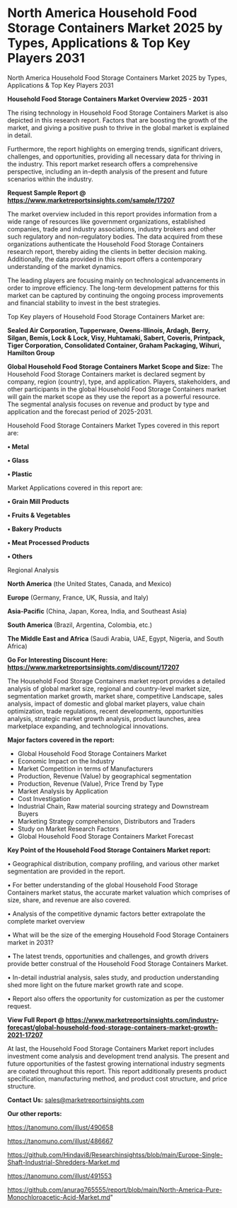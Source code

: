 # North America Household Food Storage Containers Market 2025 by Types, Applications & Top Key Players 2031
North America Household Food Storage Containers Market 2025 by Types, Applications & Top Key Players 2031

<Strong> Household Food Storage Containers Market Overview 2025 - 2031</strong>

The rising technology in Household Food Storage Containers Market is also depicted in this research report. Factors that are boosting the growth of the market, and giving a positive push to thrive in the global market is explained in detail.

Furthermore, the report highlights on emerging trends, significant drivers, challenges, and opportunities, providing all necessary data for thriving in the industry. This report market research offers a comprehensive perspective, including an in-depth analysis of the present and future scenarios within the industry.

<strong>Request Sample Report @ <a href=https://www.marketreportsinsights.com/sample/17207>https://www.marketreportsinsights.com/sample/17207</a></strong>

The market overview included in this report provides information from a wide range of resources like government organizations, established companies, trade and industry associations, industry brokers and other such regulatory and non-regulatory bodies. The data acquired from these organizations authenticate the Household Food Storage Containers research report, thereby aiding the clients in better decision making. Additionally, the data provided in this report offers a contemporary understanding of the market dynamics.

The leading players are focusing mainly on technological advancements in order to improve efficiency. The long-term development patterns for this market can be captured by continuing the ongoing process improvements and financial stability to invest in the best strategies.

Top Key players of Household Food Storage Containers Market are:

<strong>Sealed Air Corporation, Tupperware, Owens-Illinois, Ardagh, Berry, Silgan, Bemis, Lock & Lock, Visy, Huhtamaki, Sabert, Coveris, Printpack, Tiger Corporation, Consolidated Container, Graham Packaging, Wihuri, Hamilton Group</strong>

<strong><b>Global Household Food Storage Containers Market Scope and Size:</b></strong>
The Household Food Storage Containers market is declared segment by company, region (country), type, and application. Players, stakeholders, and other participants in the global Household Food Storage Containers market will gain the market scope as they use the report as a powerful resource. The segmental analysis focuses on revenue and product by type and application and the forecast period of 2025-2031.

Household Food Storage Containers Market Types covered in this report are:

<strong>• Metal

• Glass

• Plastic</strong>

Market Applications covered in this report are:

<strong>• Grain Mill Products

• Fruits & Vegetables

• Bakery Products

• Meat Processed Products

• Others</strong> 

Regional Analysis

<strong>North America</strong> (the United States, Canada, and Mexico)

<strong>Europe</strong> (Germany, France, UK, Russia, and Italy)

<strong>Asia-Pacific</strong> (China, Japan, Korea, India, and Southeast Asia)

<strong>South America</strong> (Brazil, Argentina, Colombia, etc.)

<strong>The Middle East and Africa</strong> (Saudi Arabia, UAE, Egypt, Nigeria, and South Africa)

<strong>Go For Interesting Discount Here: <a href=https://www.marketreportsinsights.com/discount/17207>https://www.marketreportsinsights.com/discount/17207</a></strong>

The Household Food Storage Containers market report provides a detailed analysis of global market size, regional and country-level market size, segmentation market growth, market share, competitive Landscape, sales analysis, impact of domestic and global market players, value chain optimization, trade regulations, recent developments, opportunities analysis, strategic market growth analysis, product launches, area marketplace expanding, and technological innovations.

<strong><b>Major factors covered in the report:</b></strong>
<ul>
  <li>Global Household Food Storage Containers Market </li>
  <li>Economic Impact on the Industry</li>
  <li>Market Competition in terms of Manufacturers</li>
  <li>Production, Revenue (Value) by geographical segmentation</li>
  <li>Production, Revenue (Value), Price Trend by Type</li>
  <li>Market Analysis by Application</li>
  <li>Cost Investigation</li>
  <li>Industrial Chain, Raw material sourcing strategy and Downstream Buyers</li>
  <li>Marketing Strategy comprehension, Distributors and Traders</li>
  <li>Study on Market Research Factors</li>
  <li>Global Household Food Storage Containers Market Forecast</li>
</ul>

<strong><b>Key Point of the Household Food Storage Containers Market report:</b></strong>

• Geographical distribution, company profiling, and various other market segmentation are provided in the report.

• For better understanding of the global Household Food Storage Containers market status, the accurate market valuation which comprises of size, share, and revenue are also covered.

• Analysis of the competitive dynamic factors better extrapolate the complete market overview

• What will be the size of the emerging Household Food Storage Containers market in 2031?

• The latest trends, opportunities and challenges, and growth drivers provide better construal of the Household Food Storage Containers Market.

• In-detail industrial analysis, sales study, and production understanding shed more light on the future market growth rate and scope.

• Report also offers the opportunity for customization as per the customer request.

<strong><b>View Full Report @ <a href=https://www.marketreportsinsights.com/industry-forecast/global-household-food-storage-containers-market-growth-2021-17207>https://www.marketreportsinsights.com/industry-forecast/global-household-food-storage-containers-market-growth-2021-17207</a></b></strong>


At last, the Household Food Storage Containers Market report includes investment come analysis and development trend analysis. The present and future opportunities of the fastest growing international industry segments are coated throughout this report. This report additionally presents product specification, manufacturing method, and product cost structure, and price structure.

<strong>Contact Us:</strong>
sales@marketreportsinsights.com

<strong>Our other reports:</strong>

<a href=https://tanomuno.com/illust/490658>https://tanomuno.com/illust/490658</a>

<a href=https://tanomuno.com/illust/486667>https://tanomuno.com/illust/486667</a>

<a href=https://github.com/Hindavi8/Researchinsightss/blob/main/Europe-Single-Shaft-Industrial-Shredders-Market.md>https://github.com/Hindavi8/Researchinsightss/blob/main/Europe-Single-Shaft-Industrial-Shredders-Market.md</a>

<a href=https://tanomuno.com/illust/491553>https://tanomuno.com/illust/491553</a>

<a href=https://github.com/anurag765555/report/blob/main/North-America-Pure-Monochloroacetic-Acid-Market.md>https://github.com/anurag765555/report/blob/main/North-America-Pure-Monochloroacetic-Acid-Market.md</a>"
